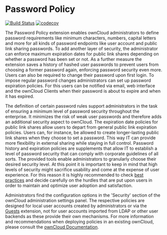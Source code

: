 # Password Policy

[![Build Status](https://drone.owncloud.com/api/badges/owncloud/password_policy/status.svg?branch=master)](https://drone.owncloud.com/owncloud/password_policy)
[![codecov](https://codecov.io/gh/owncloud/password_policy/branch/master/graph/badge.svg?token=JoJt5NmSSC)](https://codecov.io/gh/owncloud/password_policy)

The Password Policy extension enables ownCloud administrators to define password requirements like minimum characters, numbers, capital letters and more for all kinds of password endpoints like user account and public link sharing passwords. To add another layer of security, the administrator can enforce maximum expiration dates for public link shares depending on whether a password has been set or not. As a further measure the extension saves a history of hashed user passwords to prevent users from choosing a former password again, enforcing password security even more. Users can also be required to change their password upon first login. To impose regular password changes administrators can set up password expiration policies. For this users can be notified via email, web interface and the ownCloud Clients when their password is about to expire and when it has expired.

The definition of certain password rules support administrators in the task of ensuring a minimum level of password security throughout the enterprise. It minimizes the risk of weak user passwords and therefore adds an additional security aspect to ownCloud. The expiration date policies for public link shares allow users to depart from general public link expiration policies. Users can, for instance, be allowed to create longer-lasting public link shares when they choose to set a password. This way IT can provide more flexibility in external sharing while staying in full control.
Password history and expiration policies are supplements that allow IT to establish a level of password security that can comply with corporate guidelines of all sorts. The provided tools enable administrators to granularly choose their desired security level. At this point it is important to keep in mind that high levels of security might sacrifice usability and come at the expense of user experience. For this reason it is highly recommended to check [best practices](https://pages.nist.gov/800-63-3/sp800-63b.html) and decide carefully on the hurdles that are put upon users in order to maintain and optimize user adoption and satisfaction.

Administrators find the configuration options in the 'Security' section of the ownCloud administration settings panel. The respective policies are designed for local user accounts created by administrators or via the [Guests](https://marketplace.owncloud.com/apps/guests) extension, not for user accounts imported from LDAP or other user backends as these provide their own mechanisms. For more information and recommendations when deploying policies in an existing ownCloud, please consult the [ownCloud Documentation](https://doc.owncloud.com/server/latest/admin_manual/configuration/server/security/password_policy.html).
